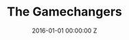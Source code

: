 ---
title: The Gamechangers
img: "/uploads/shaheen-baig-casting-the-gamechangers.jpg"
date: 2016-01-01 00:00:00 Z
categories:
- television
tags:
- recent
director: Owen Harris
with: Daniel Radcliffe, Bill Paxton
imdb: "http://www.imdb.com/title/tt4590930/"
video:
layout: project
---
